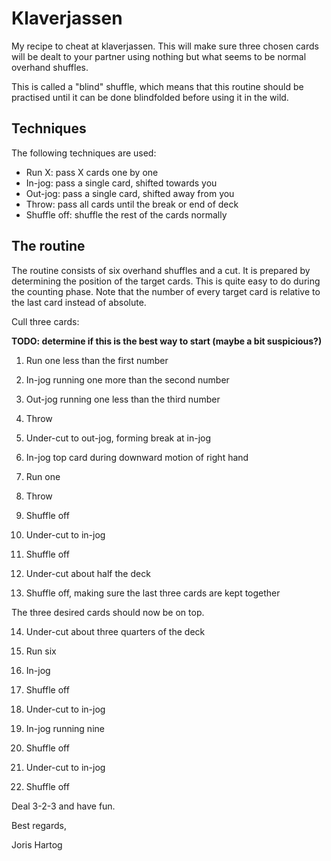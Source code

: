 # Klaverjassen

My recipe to cheat at klaverjassen. This will make sure three chosen cards will
be dealt to your partner using nothing but what seems to be normal overhand
shuffles.

This is called a "blind" shuffle, which means that this routine should be
practised until it can be done blindfolded before using it in the wild.

## Techniques

The following techniques are used:
* Run X: pass X cards one by one
* In-jog: pass a single card, shifted towards you
* Out-jog: pass a single card, shifted away from you
* Throw: pass all cards until the break or end of deck
* Shuffle off: shuffle the rest of the cards normally

## The routine

The routine consists of six overhand shuffles and a cut. It is prepared by
determining the position of the target cards. This is quite easy to do during
the counting phase. Note that the number of every target card is relative to the
last card instead of absolute.

Cull three cards:

**TODO: determine if this is the best way to start (maybe a bit suspicious?)**

 1) Run one less than the first number
 2) In-jog running one more than the second number
 3) Out-jog running one less than the third number
 4) Throw

 5) Under-cut to out-jog, forming break at in-jog
 6) In-jog top card during downward motion of right hand
 7) Run one
 8) Throw
 9) Shuffle off

10) Under-cut to in-jog
11) Shuffle off

12) Under-cut about half the deck
13) Shuffle off, making sure the last three cards are kept together

The three desired cards should now be on top.

14) Under-cut about three quarters of the deck
15) Run six
16) In-jog
17) Shuffle off

18) Under-cut to in-jog
19) In-jog running nine
20) Shuffle off

21) Under-cut to in-jog
22) Shuffle off

Deal 3-2-3 and have fun.

Best regards,

Joris Hartog
